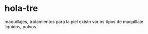 # hola-tre
maquillajes, tratamientos para la piel
existn varios tipos de maquillaje
liquidos, polvos

